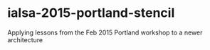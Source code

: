 # ialsa-2015-portland-stencil
Applying lessons from the Feb 2015 Portland workshop to a newer architecture

